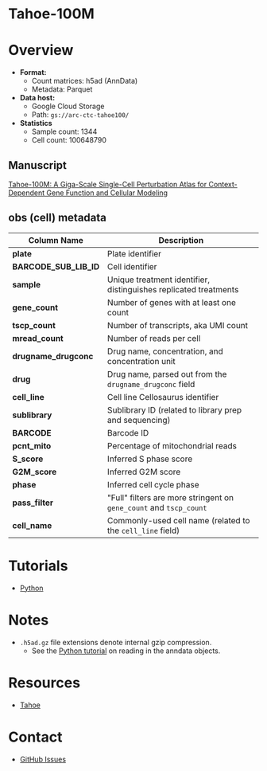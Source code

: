 Tahoe-100M
==========

# Overview

* **Format:** 
  * Count matrices: h5ad (AnnData)
  * Metadata: Parquet
* **Data host:** 
  * Google Cloud Storage
  * Path: `gs://arc-ctc-tahoe100/`
* **Statistics**
  * Sample count: 1344
  * Cell count: 100648790

## Manuscript

[Tahoe-100M: A Giga-Scale Single-Cell Perturbation Atlas for Context-Dependent Gene Function and Cellular Modeling](https://doi.org/10.1101/2025.02.20.639398)

## obs (cell) metadata

| Column Name            | Description                                                            |
|------------------------|------------------------------------------------------------------------|
| **plate**              | Plate identifier                                                       |
| **BARCODE_SUB_LIB_ID** | Cell identifier                                                        |
| **sample**             | Unique treatment identifier, distinguishes replicated treatments       |
| **gene_count**         | Number of genes with at least one count                                |
| **tscp_count**         | Number of transcripts, aka UMI count                                   |
| **mread_count**        | Number of reads per cell                                               |
| **drugname_drugconc**  | Drug name, concentration, and concentration unit                       |
| **drug**               | Drug name, parsed out from the `drugname_drugconc` field               |
| **cell_line**          | Cell line Cellosaurus identifier                                       |
| **sublibrary**         | Sublibrary ID (related to library prep and sequencing)                 |
| **BARCODE**            | Barcode ID                                                             |
| **pcnt_mito**          | Percentage of mitochondrial reads                                      |
| **S_score**            | Inferred S phase score                                                 |
| **G2M_score**          | Inferred G2M score                                                     |
| **phase**              | Inferred cell cycle phase                                              |
| **pass_filter**        | "Full" filters are more stringent on `gene_count` and `tscp_count`     |
| **cell_name**          | Commonly-used cell name (related to the `cell_line` field)             |


# Tutorials

* [Python](./tutorial-py.ipynb)

# Notes

* `.h5ad.gz` file extensions denote internal gzip compression. 
  * See the [Python tutorial](./tutorial-py.ipynb) on reading in the anndata objects.


# Resources

* [Tahoe](https://www.tahoebio.ai/)


# Contact

* [GitHub Issues](https://github.com/ArcInstitute/arc-virtual-cell-atlas/issues)
